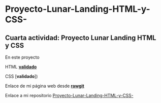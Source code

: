 # Proyecto-Lunar-Landing-HTML-y-CSS-

## Cuarta actividad: **Proyecto Lunar Landing HTML y CSS**

En este proyecto 

HTML [**validado**]()

CSS [**validado**]) 

Enlace de mi página web desde [**rawgit**]()

Enlace a mi repositorio [Proyecto-Lunar-Landing-HTML-y-CSS-]()
